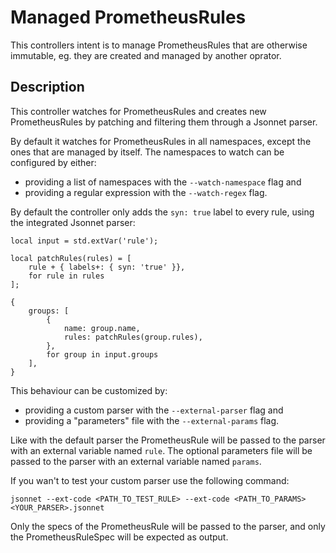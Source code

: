 # Managed PrometheusRules

This controllers intent is to manage PrometheusRules that are otherwise immutable, eg. they are created and managed by another oprator.

## Description

This controller watches for PrometheusRules and creates new PrometheusRules by patching and filtering them through a Jsonnet parser.

By default it watches for PrometheusRules in all namespaces, except the ones that are managed by itself.
The namespaces to watch can be configured by either:
* providing a list of namespaces with the `--watch-namespace` flag and
* providing a regular expression with the `--watch-regex` flag.

By default the controller only adds the `syn: true` label to every rule, using the integrated Jsonnet parser:
```jsonnet
local input = std.extVar('rule');

local patchRules(rules) = [
    rule + { labels+: { syn: 'true' }},
    for rule in rules
];

{
    groups: [
        {
            name: group.name,
            rules: patchRules(group.rules),
        },
        for group in input.groups
    ],
}
```
This behaviour can be customized by:
* providing a custom parser with the `--external-parser` flag and
* providing a "parameters" file with the `--external-params` flag.

Like with the default parser the PrometheusRule will be passed to the parser with an external variable named `rule`.
The optional parameters file will be passed to the parser with an external variable named `params`.

If you wan't to test your custom parser use the following command:
```shell
jsonnet --ext-code <PATH_TO_TEST_RULE> --ext-code <PATH_TO_PARAMS> <YOUR_PARSER>.jsonnet
```

Only the specs of the PrometheusRule will be passed to the parser, and only the PrometheusRuleSpec will be expected as output.
